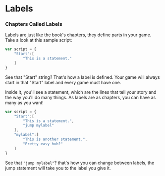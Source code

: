 # Labels

### Chapters Called Labels

Labels are just like the book's chapters, they define parts in your game. Take a look at this sample script:

```javascript
var script = {
    "Start":[
        "This is a statement."
    ]
}
```

See that "Start" string? That's how a label is defined. Your game will always start in that "Start" label and every game must have one.

Inside it, you'll see a statement, which are the lines that tell your story and the way you'll do many things. As labels are as chapters, you can have as many as you want!

```javascript
var script = {
    "Start":[
        "This is a statement.",
        "jump mylabel"
    ],
    "mylabel":[
        "This is another statement.",
        "Pretty easy huh?"
    ]
}
```

See that `"jump mylabel"`? that's how you can change between labels, the jump statement will take you to the label you give it.

